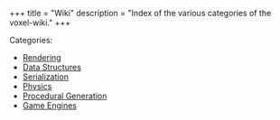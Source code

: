 +++
title = "Wiki"
description = "Index of the various categories of the voxel-wiki."
+++

Categories:

- [Rendering](/wiki/rendering/)
- [Data Structures](/wiki/datastructures/)
- [Serialization](/wiki/serialization/)
- [Physics](/wiki/physics/)
- [Procedural Generation](/wiki/procgen/)
- [Game Engines](/wiki/engines/)
